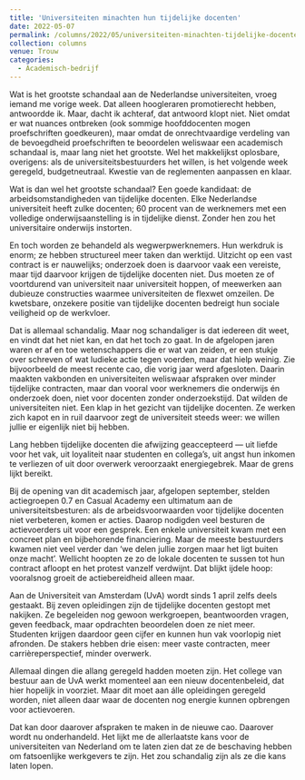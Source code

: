 ```yaml
---
title: 'Universiteiten minachten hun tijdelijke docenten'
date: 2022-05-07
permalink: /columns/2022/05/universiteiten-minachten-tijdelijke-docenten/
collection: columns
venue: Trouw
categories:
  - Academisch-bedrijf
---
```


Wat is het grootste schandaal aan de Nederlandse universiteiten, vroeg iemand me vorige week. Dat alleen hoogleraren promotierecht hebben, antwoordde ik. Maar, dacht ik achteraf, dat antwoord klopt niet. Niet omdat er wat nuances ontbreken (ook sommige hoofddocenten mogen proefschriften goedkeuren), maar omdat de onrechtvaardige verdeling van de bevoegdheid proefschriften te beoordelen weliswaar een academisch schandaal is, maar lang niet het grootste. Wel het makkelijkst oplosbare, overigens: als de universiteitsbestuurders het willen, is het volgende week geregeld, budgetneutraal. Kwestie van de reglementen aanpassen en klaar.

Wat is dan wel het grootste schandaal? Een goede kandidaat: de arbeidsomstandigheden van tijdelijke docenten. Elke Nederlandse universiteit heeft zulke docenten; 60 procent van de werknemers met een volledige onderwijsaanstelling is in tijdelijke dienst. Zonder hen zou het universitaire onderwijs instorten.

En toch worden ze behandeld als wegwerpwerknemers. Hun werkdruk is enorm; ze hebben structureel meer taken dan werktijd. Uitzicht op een vast contract is er nauwelijks; onderzoek doen is daarvoor vaak een vereiste, maar tijd daarvoor krijgen de tijdelijke docenten niet. Dus moeten ze of voortdurend van universiteit naar universiteit hoppen, of meewerken aan dubieuze constructies waarmee universiteiten de flexwet omzeilen. De kwetsbare, onzekere positie van tijdelijke docenten bedreigt hun sociale veiligheid op de werkvloer.

Dat is allemaal schandalig. Maar nog schandaliger is dat iedereen dit weet, en vindt dat het niet kan, en dat het toch zo gaat. In de afgelopen jaren waren er af en toe wetenschappers die er wat van zeiden, er een stukje over schreven of wat ludieke actie tegen voerden, maar dat hielp weinig. Zie bijvoorbeeld de meest recente cao, die vorig jaar werd afgesloten. Daarin maakten vakbonden en universiteiten weliswaar afspraken over minder tijdelijke contracten, maar dan vooral voor werknemers die onderwijs én onderzoek doen, niet voor docenten zonder onderzoekstijd. Dat wilden de universiteiten niet. Een klap in het gezicht van tijdelijke docenten. Ze werken zich kapot en in ruil daarvoor zegt de universiteit steeds weer: we willen jullie er eigenlijk niet bij hebben.

Lang hebben tijdelijke docenten die afwijzing geaccepteerd — uit liefde voor het vak, uit loyaliteit naar studenten en collega’s, uit angst hun inkomen te verliezen of uit door overwerk veroorzaakt energiegebrek. Maar de grens lijkt bereikt.

Bij de opening van dit academisch jaar, afgelopen september, stelden actiegroepen 0.7 en Casual Academy een ultimatum aan de universiteitsbesturen: als de arbeidsvoorwaarden voor tijdelijke docenten niet verbeteren, komen er acties. Daarop nodigden veel besturen de actievoerders uit voor een gesprek. Een enkele universiteit kwam met een concreet plan en bijbehorende financiering. Maar de meeste bestuurders kwamen niet veel verder dan ‘we delen jullie zorgen maar het ligt buiten onze macht’. Wellicht hoopten ze zo de lokale docenten te sussen tot hun contract afloopt en het protest vanzelf verdwijnt. Dat blijkt ijdele hoop: vooralsnog groeit de actiebereidheid alleen maar.

Aan de Universiteit van Amsterdam (UvA) wordt sinds 1 april zelfs deels gestaakt. Bij zeven opleidingen zijn de tijdelijke docenten gestopt met nakijken. Ze begeleiden nog gewoon werkgroepen, beantwoorden vragen, geven feedback, maar opdrachten beoordelen doen ze niet meer. Studenten krijgen daardoor geen cijfer en kunnen hun vak voorlopig niet afronden. De stakers hebben drie eisen: meer vaste contracten, meer carrièreperspectief, minder overwerk.

Allemaal dingen die allang geregeld hadden moeten zijn. Het college van bestuur aan de UvA werkt momenteel aan een nieuw docentenbeleid, dat hier hopelijk in voorziet. Maar dit moet aan álle opleidingen geregeld worden, niet alleen daar waar de docenten nog energie kunnen opbrengen voor actievoeren.

Dat kan door daarover afspraken te maken in de nieuwe cao. Daarover wordt nu onderhandeld. Het lijkt me de allerlaatste kans voor de universiteiten van Nederland om te laten zien dat ze de beschaving hebben om fatsoenlijke werkgevers te zijn. Het zou schandalig zijn als ze die kans laten lopen.
